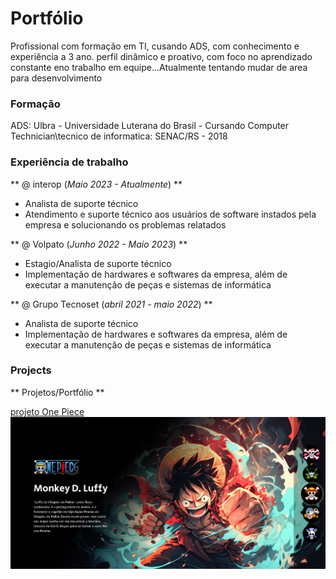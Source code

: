 # Portfólio
Profissional com formação em TI, cusando ADS, com conhecimento e experiência a 3 ano. perfil dinâmico e proativo, com foco no aprendizado constante eno trabalho em equipe...Atualmente tentando mudar de area para desenvolvimento

### Formação

ADS: Ulbra - Universidade Luterana do Brasil - Cursando
Computer Technician\tecnico de informatica: SENAC/RS - 2018

### Experiência de trabalho
** @ interop (_Maio 2023 - Atualmente_) **
- Analista de suporte técnico
- Atendimento e suporte técnico aos usuários de software instados pela empresa e solucionando os problemas relatados

** @ Volpato (_Junho 2022 - Maio 2023_) **
- Estagio/Analista de suporte técnico
- Implementação de hardwares e softwares da empresa, além de executar a manutenção de peças e sistemas de informática

** @ Grupo Tecnoset (_abril 2021 - maio 2022_) **
- Analista de suporte técnico
- Implementação de hardwares e softwares da empresa, além de executar a manutenção de peças e sistemas de informática

### Projects
** Projetos/Portfólio **

[projeto One Piece](https://lancellot.github.io/Projeto-OnePiece/)
![one pice](/assets/img/onepiece.PNG)

